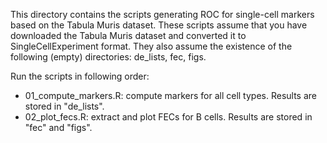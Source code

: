 This directory contains the scripts generating ROC for single-cell markers based on the Tabula Muris dataset. These scripts assume that you have downloaded the Tabula Muris dataset and converted it to SingleCellExperiment format. They also assume the existence of the following (empty) directories: de_lists, fec, figs.

Run the scripts in following order:
 - 01_compute_markers.R: compute markers for all cell types. Results are stored in "de_lists".
 - 02_plot_fecs.R: extract and plot FECs for B cells. Results are stored in "fec" and "figs".